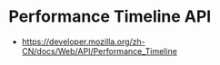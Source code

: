 # Performance Timeline API

- https://developer.mozilla.org/zh-CN/docs/Web/API/Performance_Timeline
